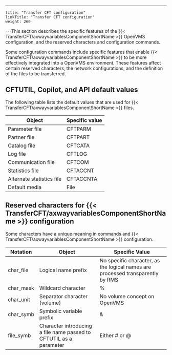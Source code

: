 ---
    title: "Transfer CFT configuration"
    linkTitle: "Transfer CFT configuration"
    weight: 260
---This section describes the specific features of the {{< TransferCFT/axwayvariablesComponentShortName  >}} OpenVMS configuration, and the reserved characters and configuration commands.

Some configuration commands include specific features that enable {{< TransferCFT/axwayvariablesComponentShortName  >}} to be more effectively integrated into a OpenVMS environment. These features affect certain reserved characters, the network configurations, and the definition of the files to be transferred.

## CFTUTIL, Copilot, and API default values

The following table lists the default values that are used for {{< TransferCFT/axwayvariablesComponentShortName  >}} files.


| Object  | Specific value  |
| --- | --- |
| Parameter file | CFTPARM |
| Partner file | CFTPART |
| Catalog file | CFTCATA |
| Log file | CFTLOG |
| Communication file | CFTCOM |
| Statistics file | CFTACCNT |
| Alternate statistics file | CFTACCNTA |
| Default media | File |


## Reserved characters for {{< TransferCFT/axwayvariablesComponentShortName  >}} configuration

Some characters have a unique meaning in commands and {{< TransferCFT/axwayvariablesComponentShortName  >}} configuration.


| Notation  | Object  | Specific Value  |
| --- | --- | --- |
| char_file | Logical name prefix | No specific character, as the logical names are processed transparently by RMS |
| char_mask | Wildcard character | % |
| char_unit | Separator character (volume) | No volume concept on OpenVMS |
| char_symb | Symbolic variable prefix | &amp; |
| file_symb | Character introducing a file name passed to CFTUTIL as a parameter | Either # or @ |

